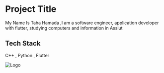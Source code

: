 
# Project Title

My Name Is Taha Hamada ,I am a software engineer, application developer with flutter, studying computers and information in Assiut



## Tech Stack
C++ , Python , Flutter 


![Logo](https://images.app.goo.gl/2J3BwAguLkWRb4Eo9)


